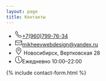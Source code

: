 ```yaml
---
layout: page
title: Контакты
---
```


<div><ul class="uk-list uk-text-small"><li><a class="uk-link-muted" href="tel:+7(960)799-76-34"><span class="uk-margin-small-right uk-icon" uk-icon="receiver"><svg width="20" height="20" viewBox="0 0 20 20" xmlns="http://www.w3.org/2000/svg"> <path fill="none" stroke="#000" stroke-width="1.01" d="M6.189,13.611C8.134,15.525 11.097,18.239 13.867,18.257C16.47,18.275 18.2,16.241 18.2,16.241L14.509,12.551L11.539,13.639L6.189,8.29L7.313,5.355L3.76,1.8C3.76,1.8 1.732,3.537 1.7,6.092C1.667,8.809 4.347,11.738 6.189,13.611"></path></svg></span><span class="tm-pseudo">+7(960)799-76-34</span></a></li><li><a class="uk-link-muted" href="mailto:mikheevwebdesign@yandex.ru"><span class="uk-margin-small-right uk-icon" uk-icon="mail"><svg width="20" height="20" viewBox="0 0 20 20" xmlns="http://www.w3.org/2000/svg"> <polyline fill="none" stroke="#000" points="1.4,6.5 10,11 18.6,6.5"></polyline> <path d="M 1,4 1,16 19,16 19,4 1,4 Z M 18,15 2,15 2,5 18,5 18,15 Z"></path></svg></span><span class="tm-pseudo">mikheevwebdesign@yandex.ru</span></a></li><li><div class="uk-text-muted"><span class="uk-margin-small-right uk-icon" uk-icon="location"><svg width="20" height="20" viewBox="0 0 20 20" xmlns="http://www.w3.org/2000/svg"> <path fill="none" stroke="#000" stroke-width="1.01" d="M10,0.5 C6.41,0.5 3.5,3.39 3.5,6.98 C3.5,11.83 10,19 10,19 C10,19 16.5,11.83 16.5,6.98 C16.5,3.39 13.59,0.5 10,0.5 L10,0.5 Z"></path> <circle fill="none" stroke="#000" cx="10" cy="6.8" r="2.3"></circle></svg></span><span> Новосибирск, Вертковская&nbsp;28</span></div></li><li><div class="uk-text-muted"><span class="uk-margin-small-right uk-icon" uk-icon="clock"><svg width="20" height="20" viewBox="0 0 20 20" xmlns="http://www.w3.org/2000/svg"> <circle fill="none" stroke="#000" stroke-width="1.1" cx="10" cy="10" r="9"></circle> <rect x="9" y="4" width="1" height="7"></rect> <path fill="none" stroke="#000" stroke-width="1.1" d="M13.018,14.197 L9.445,10.625"></path></svg></span><span>Ежедневно  10:00–22:00</span></div></li></ul></div>

{% include contact-form.html %}
